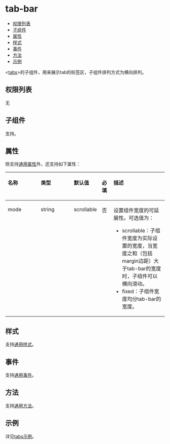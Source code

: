 # tab-bar<a name="ZH-CN_TOPIC_0000001164130760"></a>

-   [权限列表](#zh-cn_topic_0000001173324603_section11257113618419)
-   [子组件](#zh-cn_topic_0000001173324603_sfddaafa400fa4802a6c4344a0cc0f9ed)
-   [属性](#zh-cn_topic_0000001173324603_s45d9533b71b049aba681c57db73d9f7b)
-   [样式](#zh-cn_topic_0000001173324603_section193239416388)
-   [事件](#zh-cn_topic_0000001173324603_section71081937192815)
-   [方法](#zh-cn_topic_0000001173324603_section2279124532420)
-   [示例](#zh-cn_topic_0000001173324603_section10605165263911)

<[tabs](js-components-container-tabs.md#ZH-CN_TOPIC_0000001209252163)\>的子组件，用来展示tab的标签区，子组件排列方式为横向排列。

## 权限列表<a name="zh-cn_topic_0000001173324603_section11257113618419"></a>

无

## 子组件<a name="zh-cn_topic_0000001173324603_sfddaafa400fa4802a6c4344a0cc0f9ed"></a>

支持。

## 属性<a name="zh-cn_topic_0000001173324603_s45d9533b71b049aba681c57db73d9f7b"></a>

除支持[通用属性](js-components-common-attributes.md#ZH-CN_TOPIC_0000001163812208)外，还支持如下属性：

<a name="zh-cn_topic_0000001173324603_table20633101642315"></a>
<table><thead align="left"><tr id="zh-cn_topic_0000001173324603_row663331618238"><th class="cellrowborder" valign="top" width="23.119999999999997%" id="mcps1.1.6.1.1"><p id="zh-cn_topic_0000001173324603_aa872998ac2d84843a3c5161889afffef"><a name="zh-cn_topic_0000001173324603_aa872998ac2d84843a3c5161889afffef"></a><a name="zh-cn_topic_0000001173324603_aa872998ac2d84843a3c5161889afffef"></a>名称</p>
</th>
<th class="cellrowborder" valign="top" width="23.119999999999997%" id="mcps1.1.6.1.2"><p id="zh-cn_topic_0000001173324603_ab2111648ee0e4f6d881be8954e7acaab"><a name="zh-cn_topic_0000001173324603_ab2111648ee0e4f6d881be8954e7acaab"></a><a name="zh-cn_topic_0000001173324603_ab2111648ee0e4f6d881be8954e7acaab"></a>类型</p>
</th>
<th class="cellrowborder" valign="top" width="10.48%" id="mcps1.1.6.1.3"><p id="zh-cn_topic_0000001173324603_ab377d1c90900478ea4ecab51e9a058af"><a name="zh-cn_topic_0000001173324603_ab377d1c90900478ea4ecab51e9a058af"></a><a name="zh-cn_topic_0000001173324603_ab377d1c90900478ea4ecab51e9a058af"></a>默认值</p>
</th>
<th class="cellrowborder" valign="top" width="7.5200000000000005%" id="mcps1.1.6.1.4"><p id="zh-cn_topic_0000001173324603_p824610360217"><a name="zh-cn_topic_0000001173324603_p824610360217"></a><a name="zh-cn_topic_0000001173324603_p824610360217"></a>必填</p>
</th>
<th class="cellrowborder" valign="top" width="35.76%" id="mcps1.1.6.1.5"><p id="zh-cn_topic_0000001173324603_a1d574a0044ed42ec8a2603bc82734232"><a name="zh-cn_topic_0000001173324603_a1d574a0044ed42ec8a2603bc82734232"></a><a name="zh-cn_topic_0000001173324603_a1d574a0044ed42ec8a2603bc82734232"></a>描述</p>
</th>
</tr>
</thead>
<tbody><tr id="zh-cn_topic_0000001173324603_row535514483277"><td class="cellrowborder" valign="top" width="23.119999999999997%" headers="mcps1.1.6.1.1 "><p id="zh-cn_topic_0000001173324603_p691913535274"><a name="zh-cn_topic_0000001173324603_p691913535274"></a><a name="zh-cn_topic_0000001173324603_p691913535274"></a>mode</p>
</td>
<td class="cellrowborder" valign="top" width="23.119999999999997%" headers="mcps1.1.6.1.2 "><p id="zh-cn_topic_0000001173324603_p20919195319272"><a name="zh-cn_topic_0000001173324603_p20919195319272"></a><a name="zh-cn_topic_0000001173324603_p20919195319272"></a>string</p>
</td>
<td class="cellrowborder" valign="top" width="10.48%" headers="mcps1.1.6.1.3 "><p id="zh-cn_topic_0000001173324603_p1091935342713"><a name="zh-cn_topic_0000001173324603_p1091935342713"></a><a name="zh-cn_topic_0000001173324603_p1091935342713"></a>scrollable</p>
</td>
<td class="cellrowborder" valign="top" width="7.5200000000000005%" headers="mcps1.1.6.1.4 "><p id="zh-cn_topic_0000001173324603_p159191153142712"><a name="zh-cn_topic_0000001173324603_p159191153142712"></a><a name="zh-cn_topic_0000001173324603_p159191153142712"></a>否</p>
</td>
<td class="cellrowborder" valign="top" width="35.76%" headers="mcps1.1.6.1.5 "><p id="zh-cn_topic_0000001173324603_p129191953112718"><a name="zh-cn_topic_0000001173324603_p129191953112718"></a><a name="zh-cn_topic_0000001173324603_p129191953112718"></a>设置组件宽度的可延展性。可选值为：</p>
<a name="zh-cn_topic_0000001173324603_ul09198536276"></a><a name="zh-cn_topic_0000001173324603_ul09198536276"></a><ul id="zh-cn_topic_0000001173324603_ul09198536276"><li>scrollable：子组件宽度为实际设置的宽度，当宽度之和（包括margin边距）大于tab-bar的宽度时，子组件可以横向滑动。</li><li>fixed：子组件宽度均分tab-bar的宽度。</li></ul>
</td>
</tr>
</tbody>
</table>

## 样式<a name="zh-cn_topic_0000001173324603_section193239416388"></a>

支持[通用样式](js-components-common-styles.md#ZH-CN_TOPIC_0000001163932190)。

## 事件<a name="zh-cn_topic_0000001173324603_section71081937192815"></a>

支持[通用事件](js-components-common-events.md#ZH-CN_TOPIC_0000001209412119)。

## 方法<a name="zh-cn_topic_0000001173324603_section2279124532420"></a>

支持[通用方法](js-components-common-methods.md#ZH-CN_TOPIC_0000001209252157)。

## 示例<a name="zh-cn_topic_0000001173324603_section10605165263911"></a>

详见[tabs示例](js-components-container-tabs.md#zh-cn_topic_0000001173324585_section14993155318710)。

